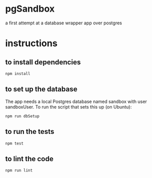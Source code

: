 # pgSandbox
a first attempt at a database wrapper app over postgres

# instructions

## to install dependencies
```
npm install
```

## to set up the database
The app needs a local Postgres database named sandbox with user sandboxUser. To run the script that sets this up (on Ubuntu):
```
npm run dbSetup
```

## to run the tests
```
npm test
```

## to lint the code
```
npm run lint
```
